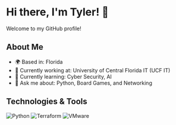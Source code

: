 # Hi there, I'm Tyler! 👋

Welcome to my GitHub profile!

## About Me

- 🌍 Based in: Florida
- 💼 Currently working at: University of Central Florida IT (UCF IT)
- 🌱 Currently learning: Cyber Security, AI
- 💬 Ask me about: Python, Board Games, and Networking

## Technologies & Tools

![Python](https://img.shields.io/badge/-Python-333333?style=flat&logo=python)
![Terraform](https://img.shields.io/badge/-HCL-333333?style=flat&logo=terraform)
![VMware](https://img.shields.io/badge/-VMware-333333?style=flat&logo=vmware)
